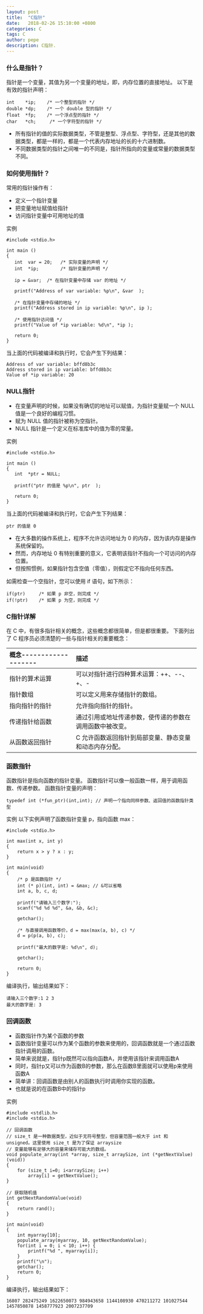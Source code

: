 ```yaml
---
layout: post
title:  "C指针"
date:   2018-02-26 15:10:00 +0800
categories: C
tags: C
author: pepe
description: C指针.
---
```


### **什么是指针？**

指针是一个变量，其值为另一个变量的地址，即，内存位置的直接地址。
以下是有效的指针声明：
```
int    *ip;    /* 一个整型的指针 */
double *dp;    /* 一个 double 型的指针 */
float  *fp;    /* 一个浮点型的指针 */
char   *ch;     /* 一个字符型的指针 */
```

* 所有指针的值的实际数据类型，不管是整型、浮点型、字符型，还是其他的数据类型，都是一样的，都是一个代表内存地址的长的十六进制数。
* 不同数据类型的指针之间唯一的不同是，指针所指向的变量或常量的数据类型不同。

### **如何使用指针？**
常用的指针操作有：
 * 定义一个指针变量
 * 把变量地址赋值给指针
 * 访问指针变量中可用地址的值

实例
```
#include <stdio.h>
 
int main ()
{
   int  var = 20;   /* 实际变量的声明 */
   int  *ip;        /* 指针变量的声明 */
 
   ip = &var;  /* 在指针变量中存储 var 的地址 */
 
   printf("Address of var variable: %p\n", &var  );
 
   /* 在指针变量中存储的地址 */
   printf("Address stored in ip variable: %p\n", ip );
 
   /* 使用指针访问值 */
   printf("Value of *ip variable: %d\n", *ip );
 
   return 0;
}
```
当上面的代码被编译和执行时，它会产生下列结果：
```
Address of var variable: bffd8b3c
Address stored in ip variable: bffd8b3c
Value of *ip variable: 20
```

### **NULL指针**

* 在变量声明的时候，如果没有确切的地址可以赋值，为指针变量赋一个 NULL 值是一个良好的编程习惯。
* 赋为 NULL 值的指针被称为空指针。
* NULL 指针是一个定义在标准库中的值为零的常量。

实例
```
#include <stdio.h>
 
int main ()
{
   int  *ptr = NULL;
 
   printf("ptr 的值是 %p\n", ptr  );
 
   return 0;
}
```
当上面的代码被编译和执行时，它会产生下列结果：
```
ptr 的值是 0
```

* 在大多数的操作系统上，程序不允许访问地址为 0 的内存，因为该内存是操作系统保留的。
* 然而，内存地址 0 有特别重要的意义，它表明该指针不指向一个可访问的内存位置。
* 但按照惯例，如果指针包含空值（零值），则假定它不指向任何东西。

如需检查一个空指针，您可以使用 if 语句，如下所示：
```
if(ptr)     /* 如果 p 非空，则完成 */
if(!ptr)    /* 如果 p 为空，则完成 */
```

### **C指针详解**
在 C 中，有很多指针相关的概念，这些概念都很简单，但是都很重要。
下面列出了 C 程序员必须清楚的一些与指针相关的重要概念：

|概念-------------------|描述|
| :---------------------| :---- |
|指针的算术运算	        |可以对指针进行四种算术运算：++、--、+、-|
|指针数组	            |可以定义用来存储指针的数组。|
|指向指针的指针	        |允许指向指针的指针。|
|传递指针给函数	        |通过引用或地址传递参数，使传递的参数在调用函数中被改变。|
|从函数返回指针	        |C 允许函数返回指针到局部变量、静态变量和动态内存分配。|

### **函数指针**

函数指针是指向函数的指针变量。
函数指针可以像一般函数一样，用于调用函数、传递参数。
函数指针变量的声明：
```
typedef int (*fun_ptr)(int,int); // 声明一个指向同样参数、返回值的函数指针类型
```

实例
以下实例声明了函数指针变量 p，指向函数 max：
```
#include <stdio.h>
 
int max(int x, int y)
{
    return x > y ? x : y;
}
 
int main(void)
{
    /* p 是函数指针 */
    int (* p)(int, int) = &max; // &可以省略
    int a, b, c, d;
 
    printf("请输入三个数字:");
    scanf("%d %d %d", &a, &b, &c);
    
    getchar();
 
    /* 与直接调用函数等价，d = max(max(a, b), c) */
    d = p(p(a, b), c); 
 
    printf("最大的数字是: %d\n", d);
 
    getchar();
 
    return 0;
}
```
编译执行，输出结果如下：
```
请输入三个数字:1 2 3
最大的数字是: 3
```

### **回调函数**

* 函数指针作为某个函数的参数
* 函数指针变量可以作为某个函数的参数来使用的，回调函数就是一个通过函数指针调用的函数。
* 简单来说就是，指针p既然可以指向函数A，并使用该指针来调用函数A
* 同时，指针p又可以作为函数B的参数，那么在函数B里面就可以使用p来使用函数A
* 简单讲：回调函数是由别人的函数执行时调用你实现的函数。
* 也就是说的在函数B中的指针p

实例
```
#include <stdlib.h>  
#include <stdio.h>

// 回调函数
// size_t 是一种数据类型，近似于无符号整型，但容量范围一般大于 int 和 unsigned。这里使用 size_t 是为了保证 arraysize
// 变量能够有足够大的容量来储存可能大的数组。
void populate_array(int *array, size_t arraySize, int (*getNextValue)(void))
{
	for (size_t i=0; i<arraySize; i++)
		array[i] = getNextValue();
}

// 获取随机值
int getNextRandomValue(void)
{
	return rand();
}

int main(void)
{
	int myarray[10];
	populate_array(myarray, 10, getNextRandomValue);
	for(int i = 0; i < 10; i++) {
		printf("%d ", myarray[i]);
	}
	printf("\n");
	getchar();
	return 0;
}
```
编译执行，输出结果如下：
```
16807 282475249 1622650073 984943658 1144108930 470211272 101027544 1457850878 1458777923 2007237709 
```


























